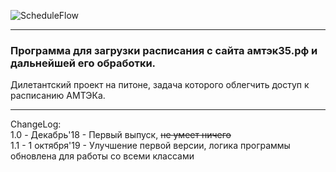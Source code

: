 ![ScheduleFlow](https://a.radikal.ru/a34/1910/48/7cde403c4390.png)  
____
### __Программа для загрузки расписания с сайта амтэк35.рф и дальнейшей его обработки.__
Дилетантский проект на питоне, задача которого облегчить доступ к расписанию АМТЭКа.
___  

ChangeLog:  
1.0 - Декабрь'18 - Первый выпуск, ~~не умеет ничего~~  
1.1 - 1 октября'19 - Улучшение первой версии, логика программы обновлена для работы со всеми классами
